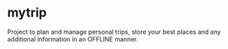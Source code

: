 mytrip
======

Project to plan and manage personal trips, store your best places and any additional information in an OFFLINE manner.
